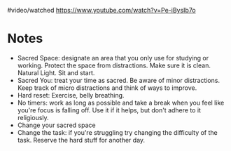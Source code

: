 #video/watched 
https://www.youtube.com/watch?v=Pe-iBysIb7o

# Notes
- Sacred Space: designate an area that you only use for studying or working. Protect the space from distractions. Make sure it is clean. Natural Light. Sit and start.
- Sacred You: treat your time as sacred. Be aware of minor distractions. Keep track of micro distractions and think of ways to improve.
- Hard reset: Exercise, belly breathing.
- No timers: work as long as possible and take a break when you feel like you're focus is falling off. Use it if it helps, but don't adhere to it religiously. 
- Change your sacred space
- Change the task: if you're struggling try changing the difficulty of the task. Reserve the hard stuff for another day.